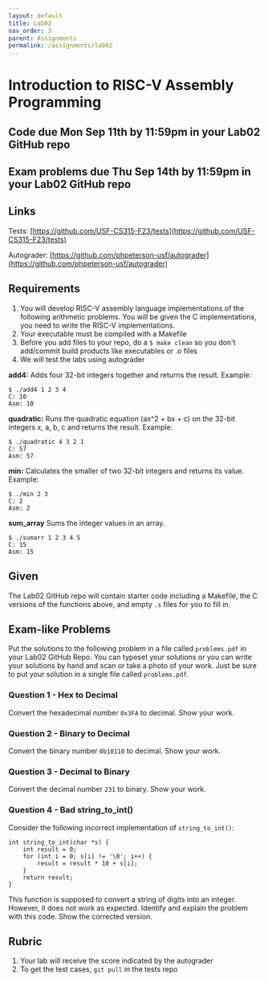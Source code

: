 ```yaml
---
layout: default
title: Lab02
nav_order: 3
parent: Assignments
permalink: /assignments/lab02
---
```


# Introduction to RISC-V Assembly Programming

## Code due Mon Sep 11th by 11:59pm in your Lab02 GitHub repo
## Exam problems due Thu Sep 14th by 11:59pm in your Lab02 GitHub repo

## Links

Tests: [https://github.com/USF-CS315-F23/tests](https://github.com/USF-CS315-F23/tests)

Autograder: [https://github.com/phpeterson-usf/autograder](https://github.com/phpeterson-usf/autograder)


## Requirements

1. You will develop RISC-V assembly language implementations of the following arithmetic problems. You will be given the C implementations, you need to write the RISC-V implementations. 
1. Your executable must be compiled with a Makefile
1. Before you add files to your repo, do a `$ make clean` so you don't add/commit build products like executables or .o files
1. We will test the labs using autograder

**add4:** Adds four 32-bit integers together and returns the result. Example:

    $ ./add4 1 2 3 4
    C: 10
    Asm: 10

**quadratic:** Runs the quadratic equation (ax^2 + bx + c) on the 32-bit integers x, a, b, c and returns the result. Example:

    $ ./quadratic 4 3 2 1
    C: 57
    Asm: 57

**min:** Calculates the smaller of two 32-bit integers and returns its value. Example:

    $ ./min 2 3
    C: 2
    Asm: 2

**sum_array** Sums the integer values in an array. 

    $ ./sumarr 1 2 3 4 5
    C: 15
    Asm: 15

## Given

The Lab02 GitHub repo will contain starter code including a Makefile, the C versions of the functions above, and empty `.s` files for you to fill in.

## Exam-like Problems

Put the solutions to the following problem in a file called `problems.pdf` in your Lab02 GitHub Repo. You can typeset your solutions or you can write your solutions by hand and scan or take a photo of your work. Just be sure to put your solution in a single file called `problems.pdf`.

### Question 1 - Hex to Decimal

Convert the hexadecimal number `0x3FA` to decimal. Show your work.

### Question 2 - Binary to Decimal

Convert the binary number `0b10110` to decimal. Show your work.

### Question 3 - Decimal to Binary

Convert the decimal number `231` to binary. Show your work.

### Question 4 - Bad string_to_int()

Consider the following incorrect implementation of `string_to_int()`:

    int string_to_int(char *s) {
        int result = 0;
        for (int i = 0; s[i] != '\0'; i++) {
            result = result * 10 + s[i];
        }
        return result;
    }

This function is supposed to convert a string of digits into an integer. However, it does not work as expected. Identify and explain the problem with this code. Show the corrected version.

## Rubric

1. Your lab will receive the score indicated by the autograder
1. To get the test cases, `git pull` in the tests repo
